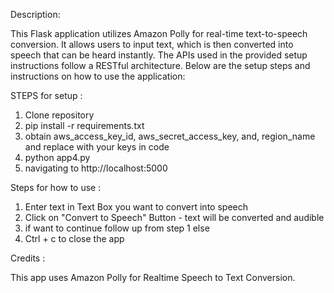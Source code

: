 Description:

This Flask application utilizes Amazon Polly for real-time text-to-speech conversion. It allows users to input text, which is then converted into speech that can be heard instantly.
The APIs used in the provided setup instructions follow a RESTful architecture.
Below are the setup steps and instructions on how to use the application:

STEPS for setup :

1. Clone repository
2. pip install -r requirements.txt
3. obtain aws_access_key_id, aws_secret_access_key, and, region_name and replace with your keys in code
4. python app4.py
5. navigating to http://localhost:5000

Steps for how to use :

1. Enter text in Text Box you want to convert into speech
2. Click on "Convert to Speech" Button - text will be converted and audible
3. if want to continue follow up from step 1
else
4. Ctrl + c to close the app

Credits :

This app uses Amazon Polly for Realtime Speech to Text Conversion.
